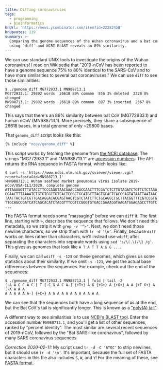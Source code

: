 ```yaml
---
title: Diffing coronaviruses
tags:
  - programming
  - bioinformatics
hnUrl: 'https://news.ycombinator.com/item?id=22282458'
hnUpvotes: 119
summary: >-
  Comparing the genome sequences of the Wuhan coronavirus and a bat coronavirus
  using `diff` and NCBI BLAST reveals an 89% similarity.
---
```


We can use standard UNIX tools
to investigate the origins of the Wuhan coronavirus!
I read on Wikipedia that
"2019-nCoV has been reported to have a genome sequence 75% to 80% identical to the SARS-CoV
and to have more similarities to several bat coronaviruses."
We can use `diff` to see those similarities:

```
$ ./genome_diff MG772933.1 MN988713.1
MG772933.1: 29802 words  26618 89% common  856 3% deleted  2328 8% changed
MN988713.1: 29882 words  26618 89% common  897 3% inserted  2367 8% changed
```

This says that there's an 89% similarity
between bat CoV (MG772933.1)
and human nCoV (MN988713.1).
More precisely,
they share a subsequence of 26618 bases,
in a total genome of only ~29800 bases.

That `genome_diff` script looks like this:

```bash
{% include "ncov/genome_diff" %}
```

This script works by fetching the genome from [the NCBI database](https://www.ncbi.nlm.nih.gov/).
The strings "MG772933.1" and "MN988713.1" are [accession numbers](https://en.wikipedia.org/wiki/Accession_number_(bioinformatics)).
The API returns the RNA sequence in FASTA format,
which looks like:

```
$ curl -s 'https://www.ncbi.nlm.nih.gov/sviewer/viewer.cgi?report=fasta&id=MN988713.1'
>MN988713.1 Wuhan seafood market pneumonia virus isolate 2019-nCoV/USA-IL1/2020, complete genome
ATTAAAGGTTTATACCTTCCCAGGTAACAAACCAACCAACTTTCGATCTCTTGTAGATCTGTTCTCTAAA
CGAACTTTAAAATCTGTGTGGCTGTCACTCGGCTGCATGCTTAGTGCACTCACGCAGTATAATTAATAAC
TAATTACTGTCGTTGACAGGACACGAGTAACTCGTCTATCTTCTGCAGGCTGCTTACGGTTTCGTCCGTG
TTGCAGCCGATCATCAGCACATCTAGGTTTCGTCCGGGTGTGACCGAAAGGTAAGATGGAGAGCCTTGTC
...
```

The FASTA format needs some "massaging" before we can `diff` it.
The first line, starting with `>`, describes the sequence that follows.
We don't need this metadata, so we strip it with `grep -v '^>'`.
Next, we don't need those newline characters,
so we strip them with `tr -d '\n'`.
Finally,
because `diff` works on lines rather than characters,
we'll instead use `wdiff`,
after separating the characters into separate words using `sed 's/\(.\)/\1 /g'`.
This gives us genomes that look like `A T A T T A G G ...`.

Finally, we can call `wdiff -s -123` on these genomes,
which gives us some statistics about their similarity.
If we omit `-s -123`,
we get the actual base differences between the sequences.
For example, check out the end of the sequences:

```
$ ./genome_diff MG772933.1 MN988713.1 | fold | tail -2
[-A A C C A C-] T [-C G A C A-] {+T+} A G {+G+} A {+G+} A A {+T G+} A [-A A A A
A A A A A A-] {+C+} A A A A A A A A A A A A
```

We can see that the sequences both have a long sequence of `A`s at the end,
but the Bat CoV's tail is significantly longer.
This is known as a ["poly(A) tail"](https://en.wikipedia.org/wiki/Polyadenylation).

A different way to see similarities is to use [NCBI's BLAST tool](https://blast.ncbi.nlm.nih.gov/Blast.cgi).
Enter the accession number `MN988713.1`,
and you'll get a list of other sequences,
ranked by "percent identity".
The most similar are several recent sequences of 2019-nCoV,
followed by the "Bat SARS-like coronavirus",
followed by many SARS coronavirus sequences.

_Correction 2020-02-11:_
My script used  `tr -d -C 'ATGC'`
to strip newlines,
but it should use `tr -d '\n'`.
It's important, because
the full set of FASTA characters in this file
also includes `S`, `W`, and `Y`!
For the meaning of these,
see [FASTA format](https://en.wikipedia.org/wiki/FASTA_format#Sequence_representation).

